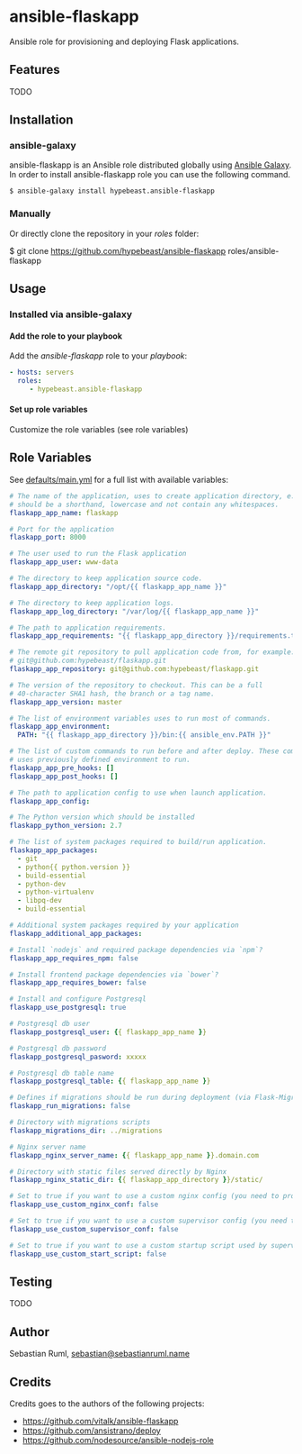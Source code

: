 # ansible-flaskapp

Ansible role for provisioning and deploying Flask applications.


## Features

TODO


## Installation

### ansible-galaxy

ansible-flaskapp is an Ansible role distributed globally using [Ansible Galaxy](https://galaxy.ansible.com/). In order to install ansible-flaskapp role you can use the following command.

```
$ ansible-galaxy install hypebeast.ansible-flaskapp
```

### Manually

Or directly clone the repository in your *roles* folder:

  $ git clone https://github.com/hypebeast/ansible-flaskapp roles/ansible-flaskapp


## Usage

### Installed via ansible-galaxy

#### Add the role to your playbook

Add the *ansible-flaskapp* role to your *playbook*:

```yaml
- hosts: servers
  roles:
     - hypebeast.ansible-flaskapp
```

#### Set up role variables

Customize the role variables (see role variables)


## Role Variables

See [defaults/main.yml](./defaults/main.yml) for a full list with available variables:

```yaml
# The name of the application, uses to create application directory, e.g.
# should be a shorthand, lowercase and not contain any whitespaces.
flaskapp_app_name: flaskapp

# Port for the application
flaskapp_port: 8000

# The user used to run the Flask application
flaskapp_app_user: www-data

# The directory to keep application source code.
flaskapp_app_directory: "/opt/{{ flaskapp_app_name }}"

# The directory to keep application logs.
flaskapp_app_log_directory: "/var/log/{{ flaskapp_app_name }}"

# The path to application requirements.
flaskapp_app_requirements: "{{ flaskapp_app_directory }}/requirements.txt"

# The remote git repository to pull application code from, for example:
# git@github.com:hypebeast/flaskapp.git
flaskapp_app_repository: git@github.com:hypebeast/flaskapp.git

# The version of the repository to checkout. This can be a full
# 40-character SHA1 hash, the branch or a tag name.
flaskapp_app_version: master

# The list of environment variables uses to run most of commands.
flaskapp_app_environment:
  PATH: "{{ flaskapp_app_directory }}/bin:{{ ansible_env.PATH }}"

# The list of custom commands to run before and after deploy. These commands
# uses previously defined environment to run.
flaskapp_app_pre_hooks: []
flaskapp_app_post_hooks: []

# The path to application config to use when launch application.
flaskapp_app_config:

# The Python version which should be installed
flaskapp_python_version: 2.7

# The list of system packages required to build/run application.
flaskapp_app_packages:
  - git
  - python{{ python.version }}
  - build-essential
  - python-dev
  - python-virtualenv
  - libpq-dev
  - build-essential

# Additional system packages required by your application
flaskapp_additional_app_packages:

# Install `nodejs` and required package dependencies via `npm`?
flaskapp_app_requires_npm: false

# Install frontend package dependencies via `bower`?
flaskapp_app_requires_bower: false

# Install and configure Postgresql
flaskapp_use_postgresql: true

# Postgresql db user
flaskapp_postgresql_user: {{ flaskapp_app_name }}

# Postgresql db password
flaskapp_postgresql_pasword: xxxxx

# Postgresql db table name
flaskapp_postgresql_table: {{ flaskapp_app_name }}

# Defines if migrations should be run during deployment (via Flask-Migrate)
flaskapp_run_migrations: false

# Directory with migrations scripts
flaskapp_migrations_dir: ../migrations

# Nginx server name
flaskapp_nginx_server_name: {{ flaskapp_app_name }}.domain.com

# Directory with static files served directly by Nginx
flaskapp_nginx_static_dir: {{ flaskapp_app_directory }}/static/

# Set to true if you want to use a custom nginx config (you need to provisioning it by yourself)
flaskapp_use_custom_nginx_conf: false

# Set to true if you want to use a custom supervisor config (you need to provisioning it by yourself)
flaskapp_use_custom_supervisor_conf: false

# Set to true if you want to use a custom startup script used by supervisor (you need to provisioning it by yourself)
flaskapp_use_custom_start_script: false
```


## Testing

TODO


## Author

Sebastian Ruml, sebastian@sebastianruml.name


## Credits

Credits goes to the authors of the following projects:

  * https://github.com/vitalk/ansible-flaskapp
  * https://github.com/ansistrano/deploy
  * https://github.com/nodesource/ansible-nodejs-role
